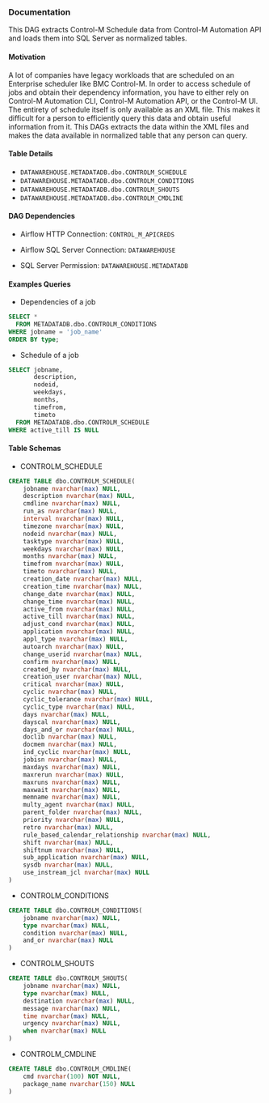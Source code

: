 ### Documentation

This DAG extracts Control-M Schedule data from Control-M Automation API and loads them into SQL Server as normalized tables.

#### Motivation

A lot of companies have legacy workloads that are scheduled on an Enterprise scheduler like BMC Control-M. In order to access schedule of jobs and obtain their dependency information, you have to either rely on Control-M Automation CLI, Control-M Automation API, or the Control-M UI. The entirety of schedule itself is only available as an XML file. This makes it difficult for a person to efficiently query this data and obtain useful information from it. This DAGs extracts the data within the XML files and makes the data available in normalized table that any person can query.

#### Table Details

* `DATAWAREHOUSE.METADATADB.dbo.CONTROLM_SCHEDULE`
* `DATAWAREHOUSE.METADATADB.dbo.CONTROLM_CONDITIONS`
* `DATAWAREHOUSE.METADATADB.dbo.CONTROLM_SHOUTS`
* `DATAWAREHOUSE.METADATADB.dbo.CONTROLM_CMDLINE`


#### DAG Dependencies

* Airflow HTTP Connection: `CONTROL_M_APICREDS`

* Airflow SQL Server Connection: `DATAWAREHOUSE`

* SQL Server Permission: `DATAWAREHOUSE.METADATADB`

#### Examples Queries

* Dependencies of a job

```sql
SELECT *
  FROM METADATADB.dbo.CONTROLM_CONDITIONS
WHERE jobname = 'job_name'
ORDER BY type;
```

* Schedule of a job

```sql
SELECT jobname,
       description,
       nodeid,
       weekdays,
       months,
       timefrom,
       timeto
  FROM METADATADB.dbo.CONTROLM_SCHEDULE
WHERE active_till IS NULL

```

#### Table Schemas

* CONTROLM_SCHEDULE

```sql
CREATE TABLE dbo.CONTROLM_SCHEDULE(
	jobname nvarchar(max) NULL,
	description nvarchar(max) NULL,
	cmdline nvarchar(max) NULL,
	run_as nvarchar(max) NULL,
	interval nvarchar(max) NULL,
	timezone nvarchar(max) NULL,
	nodeid nvarchar(max) NULL,
	tasktype nvarchar(max) NULL,
	weekdays nvarchar(max) NULL,
	months nvarchar(max) NULL,
	timefrom nvarchar(max) NULL,
	timeto nvarchar(max) NULL,
	creation_date nvarchar(max) NULL,
	creation_time nvarchar(max) NULL,
	change_date nvarchar(max) NULL,
	change_time nvarchar(max) NULL,
	active_from nvarchar(max) NULL,
	active_till nvarchar(max) NULL,
	adjust_cond nvarchar(max) NULL,
	application nvarchar(max) NULL,
	appl_type nvarchar(max) NULL,
	autoarch nvarchar(max) NULL,
	change_userid nvarchar(max) NULL,
	confirm nvarchar(max) NULL,
	created_by nvarchar(max) NULL,
	creation_user nvarchar(max) NULL,
	critical nvarchar(max) NULL,
	cyclic nvarchar(max) NULL,
	cyclic_tolerance nvarchar(max) NULL,
	cyclic_type nvarchar(max) NULL,
	days nvarchar(max) NULL,
	dayscal nvarchar(max) NULL,
	days_and_or nvarchar(max) NULL,
	doclib nvarchar(max) NULL,
	docmem nvarchar(max) NULL,
	ind_cyclic nvarchar(max) NULL,
	jobisn nvarchar(max) NULL,
	maxdays nvarchar(max) NULL,
	maxrerun nvarchar(max) NULL,
	maxruns nvarchar(max) NULL,
	maxwait nvarchar(max) NULL,
	memname nvarchar(max) NULL,
	multy_agent nvarchar(max) NULL,
	parent_folder nvarchar(max) NULL,
	priority nvarchar(max) NULL,
	retro nvarchar(max) NULL,
	rule_based_calendar_relationship nvarchar(max) NULL,
	shift nvarchar(max) NULL,
	shiftnum nvarchar(max) NULL,
	sub_application nvarchar(max) NULL,
	sysdb nvarchar(max) NULL,
	use_instream_jcl nvarchar(max) NULL
)
```

* CONTROLM_CONDITIONS

```sql
CREATE TABLE dbo.CONTROLM_CONDITIONS(
	jobname nvarchar(max) NULL,
	type nvarchar(max) NULL,
	condition nvarchar(max) NULL,
	and_or nvarchar(max) NULL
)
```

* CONTROLM_SHOUTS

```sql
CREATE TABLE dbo.CONTROLM_SHOUTS(
	jobname nvarchar(max) NULL,
	type nvarchar(max) NULL,
	destination nvarchar(max) NULL,
	message nvarchar(max) NULL,
	time nvarchar(max) NULL,
	urgency nvarchar(max) NULL,
	when nvarchar(max) NULL
)
```

* CONTROLM_CMDLINE

```sql
CREATE TABLE dbo.CONTROLM_CMDLINE(
	cmd nvarchar(100) NOT NULL,
	package_name nvarchar(150) NULL
)
```
